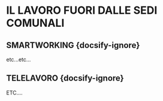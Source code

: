 # IL LAVORO FUORI DALLE SEDI COMUNALI

## SMARTWORKING {docsify-ignore}

etc...etc...

## TELELAVORO {docsify-ignore}

ETC....